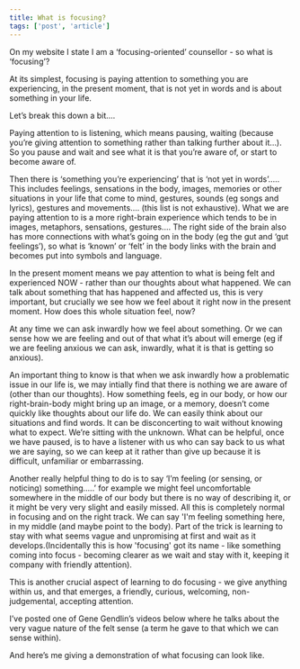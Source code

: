 ```yaml
---
title: What is focusing?
tags: ['post', 'article']
---
```


On my website I state I am a ‘focusing-oriented’ counsellor - so what is ‘focusing’?

At its simplest, focusing is paying attention to something you are experiencing, in the present moment, that is not yet in words and is about something in your life.

Let’s break this down a bit….

Paying attention to is listening, which means pausing, waiting (because you’re giving attention to something rather than talking further about it…). So you pause and wait and see what it is that you’re aware of, or start to become aware of.

Then there is ‘something you’re experiencing’ that is ‘not yet in words’..... This includes feelings, sensations in the body, images, memories or other situations in your life that come to mind, gestures, sounds (eg songs and lyrics), gestures and movements…. (this list is not exhaustive). What we are paying attention to is a more right-brain experience which tends to be in images, metaphors, sensations, gestures.... The right side of the brain also has more connections with what’s going on in the body (eg the gut and ‘gut feelings’), so what is ‘known’ or ‘felt’ in the body links with the brain and becomes put into symbols and language. 

In the present moment means we pay attention to what is being felt and experienced NOW - rather than our thoughts about what happened. We can talk about something that has happened and affected us, this is very important, but crucially we see how we feel about it right now in the present moment. How does this whole situation feel, now?

At any time we can ask inwardly how we feel about something. Or we can sense how we are feeling and out of that what it’s about will emerge (eg if we are feeling anxious we can ask, inwardly, what it is that is getting so anxious).

An important thing to know is that when we ask inwardly how a problematic issue in our life is, we may intially find that there is nothing we are aware of (other than our thoughts). How something feels, eg in our body, or how our right-brain-body might bring up an image, or a memory, doesn’t come quickly like thoughts about our life do. We can easily think about our situations and find words. It can be disconcerting to wait without knowing what to expect. We’re sitting with the unknown. What can be helpful, once we have paused, is to have a listener with us who can say back to us what we are saying, so we can keep at it rather than give up because it is difficult, unfamiliar or embarrassing. 

Another really helpful thing to do is to say ‘I’m feeling (or sensing, or noticing) something…..’ for example we might feel uncomfortable somewhere in the middle of our body but there is no way of describing it, or it might be very very slight and easily missed. All this is completely normal in focusing and on the right track. We can say 'I'm feeling something here, in my middle (and maybe point to the body). Part of the trick is learning to stay with what seems vague and unpromising at first and wait as it develops.(Incidentally this is how 'focusing' got its name - like something coming into focus - becoming clearer as we wait and stay with it, keeping it company with friendly attention). 

This is another crucial aspect of learning to do focusing - we give anything within us, and that emerges, a friendly, curious, welcoming, non-judgemental, accepting attention.

I’ve posted one of Gene Gendlin’s videos below where he talks about the very vague nature of the felt sense (a term he gave to that which we can sense within).

And here’s me giving a demonstration of what focusing can look like.

